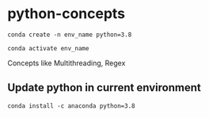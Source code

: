 # python-concepts

```
conda create -n env_name python=3.8
```
```
conda activate env_name
```
Concepts like Multithreading, Regex

## Update python in current environment
```
conda install -c anaconda python=3.8
```
